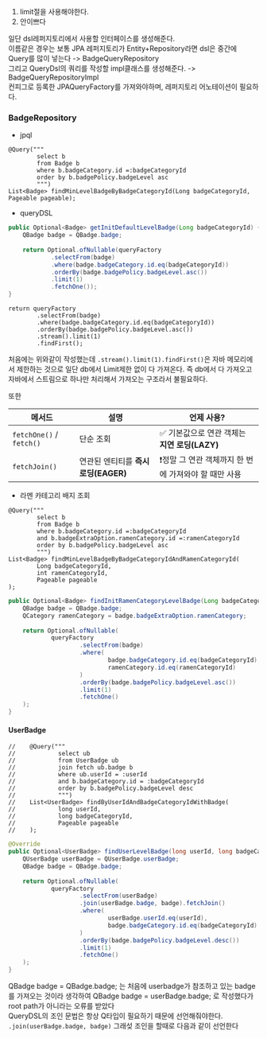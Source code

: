 1. limit절을 사용해야한다.
2. 안이쁘다  


일단 dsl레퍼지토리에서 사용할 인터페이스를 생성해준다.  
이름같은 경우는 보통 JPA 레퍼지토리가 Entity+Repository라면 dsl은 중간에 Query를 많이 넣는다 -> BadgeQueryRepository  
그리고 QueryDsl의 쿼리를 작성할 impl클래스를 생성해준다. -> BadgeQueryRepositoryImpl  
컨피그로 등록한 JPAQueryFactory를 가져와야하며, 레퍼지토리 어노테이션이 필요하다.  


### BadgeRepository
-  jpql
```
@Query("""  
        select b        
        from Badge b        
        where b.badgeCategory.id =:badgeCategoryId        
        order by b.badgePolicy.badgeLevel asc        
        """)  
List<Badge> findMinLevelBadgeByBadgeCategoryId(Long badgeCategoryId, Pageable pageable);
```
- queryDSL
```java
public Optional<Badge> getInitDefaultLevelBadge(Long badgeCategoryId) {  
    QBadge badge = QBadge.badge;  
  
    return Optional.ofNullable(queryFactory  
            .selectFrom(badge)  
            .where(badge.badgeCategory.id.eq(badgeCategoryId))  
            .orderBy(badge.badgePolicy.badgeLevel.asc())  
            .limit(1)  
            .fetchOne());  
}
```

```
return queryFactory  
        .selectFrom(badge)  
        .where(badge.badgeCategory.id.eq(badgeCategoryId))  
        .orderBy(badge.badgePolicy.badgeLevel.asc())  
        .stream().limit(1)  
        .findFirst();
```
처음에는 위와같이 작성했는데 `.stream().limit(1).findFirst()`은 자바 메모리에서 제한하는 것으로 일단 db에서 Limit제한 없이 다 가져온다. 즉 db에서 다 가져오고 자바에서 스트림으로 하나만 처리해서 가져오는 구조라서 불필요하다.  

또한 

| 메서드                      | 설명                        | 언제 사용?                          |
| ------------------------ | ------------------------- | ------------------------------- |
| `fetchOne()` / `fetch()` | 단순 조회                     | ✅ 기본값으로 연관 객체는 **지연 로딩(LAZY)**  |
| `fetchJoin()`            | 연관된 엔티티를 **즉시 로딩(EAGER)** | ❗정말 그 연관 객체까지 한 번에 가져와야 할 때만 사용 |
- 라멘 카테고리 배지 조회
```
@Query("""  
        select b        
        from Badge b        
        where b.badgeCategory.id =:badgeCategoryId        
        and b.badgeExtraOption.ramenCategory.id =:ramenCategoryId        
        order by b.badgePolicy.badgeLevel asc        
        """)  
List<Badge> findMinLevelBadgeByBadgeCategoryIdAndRamenCategoryId(  
        Long badgeCategoryId,  
        int ramenCategoryId,  
        Pageable pageable  
);
```

```java
public Optional<Badge> findInitRamenCategoryLevelBadge(Long badgeCategoryId, int ramenCategoryId) {  
    QBadge badge = QBadge.badge;  
    QCategory ramenCategory = badge.badgeExtraOption.ramenCategory;  
  
    return Optional.ofNullable(  
            queryFactory  
                    .selectFrom(badge)  
                    .where(  
                            badge.badgeCategory.id.eq(badgeCategoryId),  
                            ramenCategory.id.eq(ramenCategoryId)  
                    )  
                    .orderBy(badge.badgePolicy.badgeLevel.asc())  
                    .limit(1)  
                    .fetchOne()  
    );  
}
```

#### UserBadge
```
//    @Query("""  
//            select ub  
//            from UserBadge ub  
//            join fetch ub.badge b  
//            where ub.userId = :userId  
//            and b.badgeCategory.id = :badgeCategoryId  
//            order by b.badgePolicy.badgeLevel desc  
//            """)  
//    List<UserBadge> findByUserIdAndBadgeCategoryIdWithBadge(  
//            long userId,  
//            long badgeCategoryId,  
//            Pageable pageable  
//    );
```

```java
@Override  
public Optional<UserBadge> findUserLevelBadge(long userId, long badgeCategoryId) {  
    QUserBadge userBadge = QUserBadge.userBadge;  
    QBadge badge = QBadge.badge;  
  
    return Optional.ofNullable(  
            queryFactory  
                    .selectFrom(userBadge)  
                    .join(userBadge.badge, badge).fetchJoin()  
                    .where(  
                            userBadge.userId.eq(userId),  
                            badge.badgeCategory.id.eq(badgeCategoryId)  
                    )  
                    .orderBy(badge.badgePolicy.badgeLevel.desc())  
                    .limit(1)  
                    .fetchOne()  
    );  
}
```
 QBadge badge = QBadge.badge; 는 처음에 userbadge가 참조하고 있는 badge를 가져오는 것이라 생각하여   QBadge badge = userBadge.badge; 로 작성했다가 root path가 아니라는 오류를 받았다  
 QueryDSL의 조인 문법은 항상 Q타입이 필요하기 때문에 선언해줘야한다.  
 `.join(userBadge.badge, badge)` 그래섲 조인을 할때로 다음과 같이 선언한다  
 
